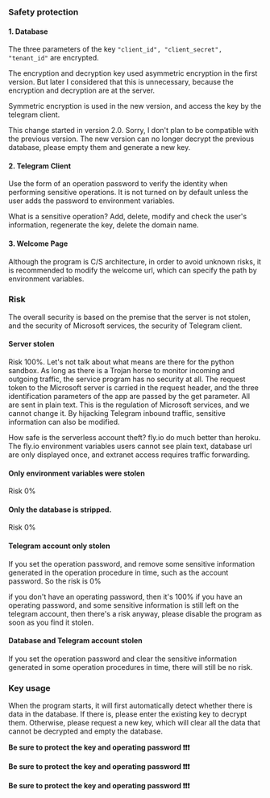 ### Safety protection

#### 1. Database

The three parameters of the key `"client_id", "client_secret", "tenant_id"` are encrypted.   

The encryption and decryption key used asymmetric encryption in the first version. But later I considered that this is unnecessary, because the encryption and decryption are at the server.

Symmetric encryption is used in the new version, and access the key by the telegram client.

This change started in version 2.0. Sorry, I don't plan to be compatible with the previous version. The new version can no longer decrypt the previous database, please empty them and generate a new key.

#### 2. Telegram Client

Use the form of an operation password to verify the identity when performing sensitive operations. It is not turned on by default unless the user adds the password to environment variables. 

What is a sensitive operation? Add, delete, modify and check the user's information, regenerate the key, delete the domain name.

#### 3. Welcome Page

Although the program is C/S architecture, in order to avoid unknown risks, it is recommended to modify the welcome url, which can specify the path by environment variables.

### Risk

The overall security is based on the premise that the server is not stolen, and the security of Microsoft services, the security of Telegram client.

#### Server  stolen

Risk 100%. Let's not talk about what means are there for the python sandbox. As long as there is a Trojan horse to monitor incoming and outgoing traffic, the service program has no security at all. The request token to the Microsoft server is carried in the request header, and the three identification parameters of the app are passed by the get parameter. All are sent in plain text. This is the regulation of Microsoft services, and we cannot change it. By hijacking Telegram inbound traffic, sensitive information can also be modified.

How safe is the serverless account theft? fly.io do much better than heroku. The fly.io environment variables users cannot see plain text, database url are only displayed once, and extranet access requires traffic forwarding.

#### Only environment variables were stolen
Risk 0%

#### Only the database is stripped.
Risk 0%

#### Telegram account only stolen
If you set the operation password, and remove some sensitive information generated in the operation procedure in time, such as the account password. So the risk is 0% 

if you don't have an operating password, then it's 100% if you have an operating password, and some sensitive information is still left on the telegram account, then there's a risk anyway, please disable the program as soon as you find it stolen.

#### Database and Telegram account stolen
If you set the operation password and clear the sensitive information generated in some operation procedures in time, there will still be no risk.

### Key usage
When the program starts, it will first automatically detect whether there is data in the database. If there is, please enter the existing key to decrypt them. Otherwise, please request a new key, which will clear all the data that cannot be decrypted and empty the database.

**Be sure to protect the key and operating password ❗❗❗**  

**Be sure to protect the key and operating password ❗❗❗**  

**Be sure to protect the key and operating password ❗❗❗**
